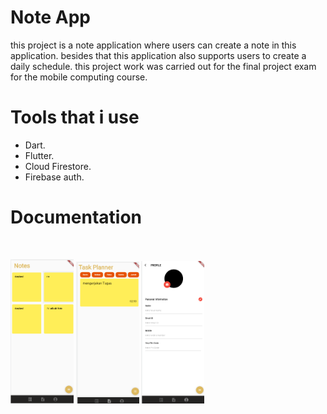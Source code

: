 # Note App
this project is a note application where users can create a note in this application. besides that this application also supports users to create a daily schedule. this project work was carried out for the final project exam for the mobile computing course.
# Tools that i use
- Dart.
- Flutter.
- Cloud Firestore.
- Firebase auth.
# Documentation
<br />
<p float="left">
    <img src="img/note_page.png" width=20% height=20%>
    <img src="img/task_scheduler_page.png" width=20% height=20%>
    <img src="img/profile_page.png" width=20% height=20%>
  </a>
</p>
<br>
